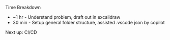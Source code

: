 Time Breakdown

* ~1 hr - Understand problem, draft out in excalidraw
* 30 min - Setup general folder structure, assisted .vscode json by copilot

Next up: CI/CD
